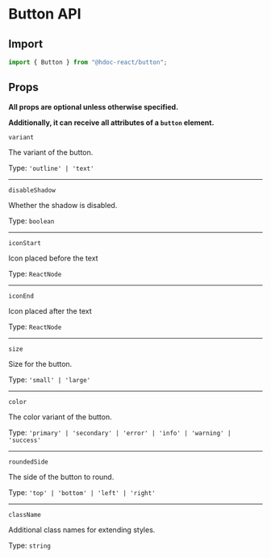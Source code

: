 # Button API

## Import

```js
import { Button } from "@hdoc-react/button";
```

## Props

**All props are optional unless otherwise specified.**

**Additionally, it can receive all attributes of a `button` element.**

`variant`

The variant of the button.

Type: `'outline' | 'text'`

---

`disableShadow`

Whether the shadow is disabled.

Type: `boolean`

---

`iconStart`

Icon placed before the text

Type: `ReactNode`

---

`iconEnd`

Icon placed after the text

Type: `ReactNode`

---

`size`

Size for the button.

Type: `'small' | 'large'`

---

`color`

The color variant of the button.

Type: `'primary' | 'secondary' | 'error' | 'info' | 'warning' | 'success'`

---

`roundedSide`

The side of the button to round.

Type: `'top' | 'bottom' | 'left' | 'right'`

---

`className`

Additional class names for extending styles.

Type: `string`
